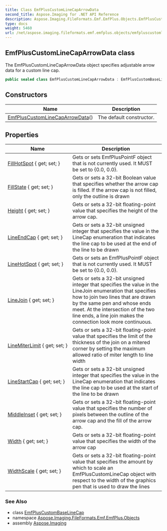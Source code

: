```yaml
---
title: Class EmfPlusCustomLineCapArrowData
second_title: Aspose.Imaging for .NET API Reference
description: Aspose.Imaging.FileFormats.Emf.EmfPlus.Objects.EmfPlusCustomLineCapArrowData class. The EmfPlusCustomLineCapArrowData object specifies adjustable arrow data for a custom line cap
type: docs
weight: 5460
url: /net/aspose.imaging.fileformats.emf.emfplus.objects/emfpluscustomlinecaparrowdata/
---
```

## EmfPlusCustomLineCapArrowData class

The EmfPlusCustomLineCapArrowData object specifies adjustable arrow data for a custom line cap.

```csharp
public sealed class EmfPlusCustomLineCapArrowData : EmfPlusCustomBaseLineCap
```

## Constructors

| Name | Description |
| --- | --- |
| [EmfPlusCustomLineCapArrowData](emfpluscustomlinecaparrowdata/)() | The default constructor. |

## Properties

| Name | Description |
| --- | --- |
| [FillHotSpot](../../aspose.imaging.fileformats.emf.emfplus.objects/emfpluscustomlinecaparrowdata/fillhotspot/) { get; set; } | Gets or sets EmfPlusPointF object that is not currently used. It MUST be set to {0.0, 0.0}. |
| [FillState](../../aspose.imaging.fileformats.emf.emfplus.objects/emfpluscustomlinecaparrowdata/fillstate/) { get; set; } | Gets or sets a 32-bit Boolean value that specifies whether the arrow cap is filled. If the arrow cap is not filled, only the outline is drawn |
| [Height](../../aspose.imaging.fileformats.emf.emfplus.objects/emfpluscustomlinecaparrowdata/height/) { get; set; } | Gets or sets a 32-bit floating-point value that specifies the height of the arrow cap. |
| [LineEndCap](../../aspose.imaging.fileformats.emf.emfplus.objects/emfpluscustomlinecaparrowdata/lineendcap/) { get; set; } | Gets or sets a 32-bit unsigned integer that specifies the value in the LineCap enumeration that indicates the line cap to be used at the end of the line to be drawn |
| [LineHotSpot](../../aspose.imaging.fileformats.emf.emfplus.objects/emfpluscustomlinecaparrowdata/linehotspot/) { get; set; } | Gets or sets an EmfPlusPointF object that is not currently used. It MUST be set to {0.0, 0.0}. |
| [LineJoin](../../aspose.imaging.fileformats.emf.emfplus.objects/emfpluscustomlinecaparrowdata/linejoin/) { get; set; } | Gets or sets a 32-bit unsigned integer that specifies the value in the LineJoin enumeration that specifies how to join two lines that are drawn by the same pen and whose ends meet. At the intersection of the two line ends, a line join makes the connection look more continuous. |
| [LineMiterLimit](../../aspose.imaging.fileformats.emf.emfplus.objects/emfpluscustomlinecaparrowdata/linemiterlimit/) { get; set; } | Gets or sets a 32-bit floating-point value that specifies the limit of the thickness of the join on a mitered corner by setting the maximum allowed ratio of miter length to line width |
| [LineStartCap](../../aspose.imaging.fileformats.emf.emfplus.objects/emfpluscustomlinecaparrowdata/linestartcap/) { get; set; } | Gets or sets a 32-bit unsigned integer that specifies the value in the LineCap enumeration that indicates the line cap to be used at the start of the line to be drawn |
| [MiddleInset](../../aspose.imaging.fileformats.emf.emfplus.objects/emfpluscustomlinecaparrowdata/middleinset/) { get; set; } | Gets or sets a 32-bit floating-point value that specifies the number of pixels between the outline of the arrow cap and the fill of the arrow cap. |
| [Width](../../aspose.imaging.fileformats.emf.emfplus.objects/emfpluscustomlinecaparrowdata/width/) { get; set; } | Gets or sets a 32-bit floating-point value that specifies the width of the arrow cap |
| [WidthScale](../../aspose.imaging.fileformats.emf.emfplus.objects/emfpluscustomlinecaparrowdata/widthscale/) { get; set; } | Gets or sets a 32-bit floating-point value that specifies the amount by which to scale an EmfPlusCustomLineCap object with respect to the width of the graphics pen that is used to draw the lines |

### See Also

* class [EmfPlusCustomBaseLineCap](../emfpluscustombaselinecap/)
* namespace [Aspose.Imaging.FileFormats.Emf.EmfPlus.Objects](../../aspose.imaging.fileformats.emf.emfplus.objects/)
* assembly [Aspose.Imaging](../../)


